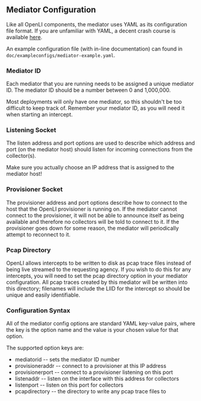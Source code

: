 ## Mediator Configuration

Like all OpenLI components, the mediator uses YAML as its configuration
file format. If you are unfamiliar with YAML, a decent crash course is
available [here](https://learnxinyminutes.com/docs/yaml/).

An example configuration file (with in-line documentation) can found in
`doc/exampleconfigs/mediator-example.yaml`.

### Mediator ID
Each mediator that you are running needs to be assigned a unique mediator
ID. The mediator ID should be a number between 0 and 1,000,000.

Most deployments will only have one mediator, so this shouldn't be too
difficult to keep track of. Remember your mediator ID, as you will need
it when starting an intercept.

### Listening Socket
The listen address and port options are used to describe which address and
port (on the mediator host) should listen for incoming connections from the
collector(s).

Make sure you actually choose an IP address that is assigned to the mediator
host!

### Provisioner Socket
The provisioner address and port options describe how to connect to the
host that the OpenLI provisioner is running on. If the mediator cannot
connect to the provisioner, it will not be able to announce itself as being
available and therefore no collectors will be told to connect to it. If
the provisioner goes down for some reason, the mediator will periodically
attempt to reconnect to it.

### Pcap Directory
OpenLI allows intercepts to be written to disk as pcap trace files instead
of being live streamed to the requesting agency. If you wish to do this for
any intercepts, you will need to set the pcap directory option in your
mediator configuration. All pcap traces created by this mediator will be
written into this directory; filenames will include the LIID for the intercept
so should be unique and easily identifiable.

### Configuration Syntax
All of the mediator config options are standard YAML key-value pairs, where
the key is the option name and the value is your chosen value for that option.

The supported option keys are:
* mediatorid       -- sets the mediator ID number
* provisioneraddr  -- connect to a provisioner at this IP address
* provisionerport  -- connect to a provisioner listening on this port
* listenaddr       -- listen on the interface with this address for collectors
* listenport       -- listen on this port for collectors
* pcapdirectory    -- the directory to write any pcap trace files to
